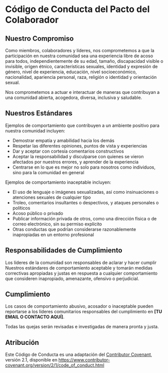 # Código de Conducta del Pacto del Colaborador

## Nuestro Compromiso
Como miembros, colaboradores y líderes, nos comprometemos a que la participación en nuestra comunidad sea una experiencia libre de acoso para todos, independientemente de su edad, tamaño, discapacidad visible o invisible, origen étnico, características sexuales, identidad y expresión de género, nivel de experiencia, educación, nivel socioeconómico, nacionalidad, apariencia personal, raza, religión o identidad y orientación sexual.

Nos comprometemos a actuar e interactuar de maneras que contribuyan a una comunidad abierta, acogedora, diversa, inclusiva y saludable.

## Nuestros Estándares
Ejemplos de comportamiento que contribuyen a un ambiente positivo para nuestra comunidad incluyen:

- Demostrar empatía y amabilidad hacia los demás
- Respetar las diferentes opiniones, puntos de vista y experiencias
- Dar y aceptar con cortesía comentarios constructivos
- Aceptar la responsabilidad y disculparse con quienes se vieron afectados por nuestros errores, y aprender de la experiencia
- Centrarse en lo que es mejor no solo para nosotros como individuos, sino para la comunidad en general

Ejemplos de comportamiento inaceptable incluyen:

- El uso de lenguaje o imágenes sexualizadas, así como insinuaciones o atenciones sexuales de cualquier tipo
- Troleo, comentarios insultantes o despectivos, y ataques personales o políticos
- Acoso público o privado
- Publicar información privada de otros, como una dirección física o de correo electrónico, sin su permiso explícito
- Otras conductas que podrían considerarse razonablemente inapropiadas en un entorno profesional

## Responsabilidades de Cumplimiento
Los líderes de la comunidad son responsables de aclarar y hacer cumplir Nuestros estándares de comportamiento aceptable y tomarán medidas correctivas apropiadas y justas en respuesta a cualquier comportamiento que consideren inapropiado, amenazante, ofensivo o perjudicial.

## Cumplimiento
Los casos de comportamiento abusivo, acosador o inaceptable pueden reportarse a los líderes comunitarios responsables del cumplimiento en **[TU EMAIL O CONTACTO AQUÍ]**.

Todas las quejas serán revisadas e investigadas de manera pronta y justa.

## Atribución
Este Código de Conducta es una adaptación del [Contributor Covenant][homepage], versión 2.1, disponible en https://www.contributor-covenant.org/version/2/1/code_of_conduct.html

[homepage]: https://www.contributor-covenant.org
